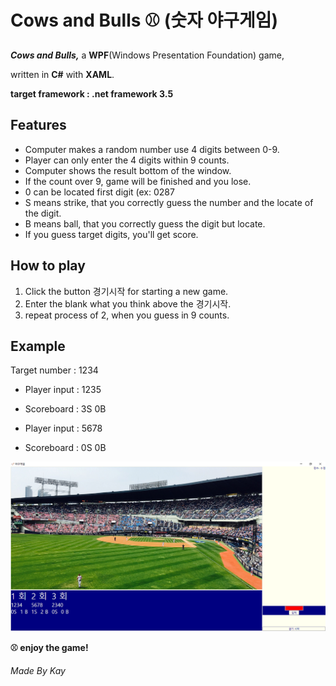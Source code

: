 # Cows and Bulls ⚾️ (숫자 야구게임)


***Cows and Bulls,*** a **WPF**(Windows Presentation Foundation) game,

written in **C#** with **XAML**.


**target framework : .net framework 3.5**


## Features

- Computer makes a random number use 4 digits between 0-9.
- Player can only enter the 4 digits within 9 counts.
- Computer shows the result bottom of the window.
- If the count over 9, game will be finished and you lose.
- 0 can be located first digit (ex: 0287
- S means strike, that you correctly guess the number and the locate of the digit.
- B means ball, that you correctly guess the digit but locate.
- If you guess target digits, you'll get score.


## How to play
1. Click the button 경기시작 for starting a new game.
2. Enter the blank what you think above the 경기시작.
3. repeat process of 2, when you guess in 9 counts.


## Example
Target number : 1234


- Player input : 1235
- Scoreboard : 3S 0B

- Player input : 5678
- Scoreboard : 0S 0B


![play image](https://github.com/yunnyDaram/WPF/blob/master/BullsAndCows/BullsAndCows/ex1.png)



**⚾️ enjoy the game!**

*Made By Kay*
